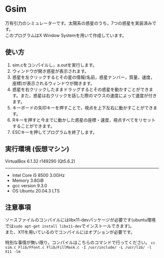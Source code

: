 # Gsim
万有引力のシミュレーターです。太陽系の惑星のうち，7つの惑星を実装済みです。  
このプログラムはX Window Systemを用いて作成しています。
  
## 使い方
1. sim.cをコンパイルし，a.outを実行します。
2. ウィンドウが開き惑星が表示されます。
3. 惑星を左クリックするとその星の情報(名前，惑星ナンバー，質量，速度，座標)が表示されるウィンドウが開きます。
4. 惑星を右クリックしたままドラッグするとその惑星を動かすことができます。また，惑星は右クリックを話した際のマウスの速度によって速度が付きます。
5. キーボードの矢印キーを押すことで，視点を上下左右に動かすことができます。
6. Rキーを押すと今までに動かした惑星の座標・速度，視点すべてをリセットすることができます。
7. ESCキーを押してプログラムを終了します。
  
## 実行環境 (仮想マシン)
VirtualBox 6.1.32 r149290 (Qt5.6.2)
************************************
- Intel Core i5 8500 3.0GHz
- Memory 3.8GiB
- gcc version 9.3.0
- OS Ubuntu 20.04.3 LTS
  
## 注意事項
ソースファイルのコンパイルにはlibx11-devパッケージが必要です(ubuntu環境では`sudo apt-get install libx11-dev`でインストールできます)。  
また、X11を用いているのでコンパイルにはオプションが必要です。

特別な事情が無い限り，コンパイルはこちらのコマンドで行ってください。
`cc sim.c Flib/FFont.c Flib/FillMask.c -I /usr/include/ -L /usr/lib/ -l X11 -lm`
